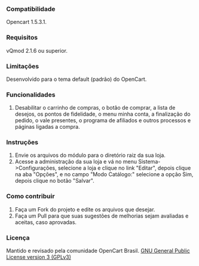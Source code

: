 ### Compatibilidade

 Opencart 1.5.3.1.

### Requisitos

 vQmod 2.1.6 ou superior.

### Limitações

 Desenvolvido para o tema default (padrão) do OpenCart.

### Funcionalidades

 1. Desabilitar o carrinho de compras, o botão de comprar, a lista de desejos, os pontos de fidelidade, o menu minha conta, a finalização do pedido, o vale presentes, o programa de afiliados e outros processos e páginas ligadas a compra.

### Instruções

 1. Envie os arquivos do módulo para o diretório raiz da sua loja.
 2. Acesse a administração da sua loja e vá no menu Sistema->Configurações, selecione a loja e clique no link "Editar", depois clique na aba "Opções", e no campo "Modo Catálogo:" selecione a opção Sim, depois clique no botão "Salvar".

### Como contribuir

 1. Faça um Fork do projeto e edite os arquivos que desejar.
 2. Faça um Pull para que suas sugestões de melhorias sejam avaliadas e aceitas, caso aprovadas.

### Licença

Mantido e revisado pela comunidade OpenCart Brasil.
[GNU General Public License version 3 (GPLv3)](https://github.com/opencartbrasil/traducao/blob/master/LICENSE)
